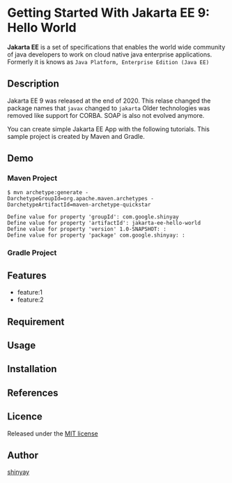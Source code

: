 # Getting Started With Jakarta EE 9: Hello World

**Jakarta EE** is a set of specifications that enables the world wide community of java developers to work on cloud native java enterprise applications. Formerly it is knows as `Java Platform, Enterprise Edition (Java EE)`

## Description
Jakarta EE 9 was released at the end of 2020. 
This relase changed the package names that `javax` changed to `jakarta`
Older technologies was removed like support for CORBA. SOAP is also not evolved anymore.

You can create simple Jakarta EE App with the following tutorials. This sample project is created by Maven and Gradle.

## Demo
### Maven Project

```shell
$ mvn archetype:generate -DarchetypeGroupId=org.apache.maven.archetypes -DarchetypeArtifactId=maven-archetype-quickstar

Define value for property 'groupId': com.google.shinyay
Define value for property 'artifactId': jakarta-ee-hello-world
Define value for property 'version' 1.0-SNAPSHOT: :
Define value for property 'package' com.google.shinyay: :
```
### Gradle Project

## Features

- feature:1
- feature:2

## Requirement

## Usage

## Installation

## References

## Licence

Released under the [MIT license](https://gist.githubusercontent.com/shinyay/56e54ee4c0e22db8211e05e70a63247e/raw/34c6fdd50d54aa8e23560c296424aeb61599aa71/LICENSE)

## Author

[shinyay](https://github.com/shinyay)
